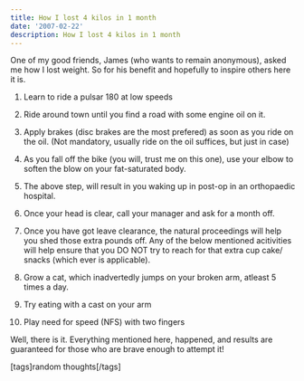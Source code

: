 ```yaml
---
title: How I lost 4 kilos in 1 month
date: '2007-02-22'
description: How I lost 4 kilos in 1 month
---
```


One of my good friends, James (who wants to remain anonymous), asked me how I lost weight. So for his benefit and hopefully to inspire others here it is.

1. Learn to ride a pulsar 180 at low speeds
2. Ride around town until you find a road with some engine oil on it.
3. Apply brakes (disc brakes are the most prefered) as soon as you ride on the oil. (Not mandatory, usually ride on the oil suffices, but just in case)
4. As you fall off the bike (you will, trust me on this one), use your elbow to soften the blow on your fat-saturated body.
5. The above step, will result in you waking up in post-op in an orthopaedic hospital.
6. Once your head is clear, call your manager and ask for a month off.
7. Once you have got leave clearance, the natural proceedings will help you shed those extra pounds off. Any of the below mentioned acitivities will help ensure that you DO NOT try to reach for that extra cup cake/ snacks (which ever is applicable).

1. Grow a cat, which inadvertedly jumps on your broken arm, atleast 5 times a day.
2. Try eating with a cast on your arm
3. Play need for speed (NFS) with two fingers

Well, there is it. Everything mentioned here, happened, and results are guaranteed for those who are brave enough to attempt it!

\[tags\]random thoughts\[/tags\]
